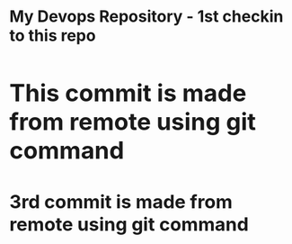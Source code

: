 <h1> My Devops Repository - 1st checkin to this repo<h/1>
<h2> This commit is made from remote using git command</h2>
<h3> 3rd commit is made from remote using git command</h3>